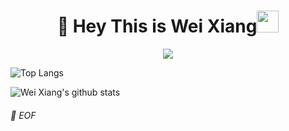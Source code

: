 <h1 align="center"> 👋 Hey This is Wei Xiang<img src="https://media.giphy.com/media/hvRJCLFzcasrR4ia7z/giphy.gif" width="35"></h1>
<p align="center">
  <a href="https://github.com/fairyland0926"><img src="https://readme-typing-svg.herokuapp.com/?lines=Web%20Developer;Full%20Stack-eveloper;5%2B%20years%20of%20coding%20experience;Always%20learning%20new%20tech&font=Pacifico&center=true&width=650&height=120&color=58a6ff&vCenter=true&size=45%22"></a>
</p>

![Top Langs](https://github-readme-stats.vercel.app/api/top-langs/?username=xiaosha007&layout=compact&theme=merko)


![Wei Xiang's github stats](https://github-readme-stats.vercel.app/api?username=xiaosha007&theme=gruvbox&show_icons=true)





###### 💾 EOF

